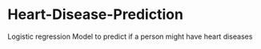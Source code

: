 # Heart-Disease-Prediction
Logistic regression Model to predict if a person might have heart diseases
